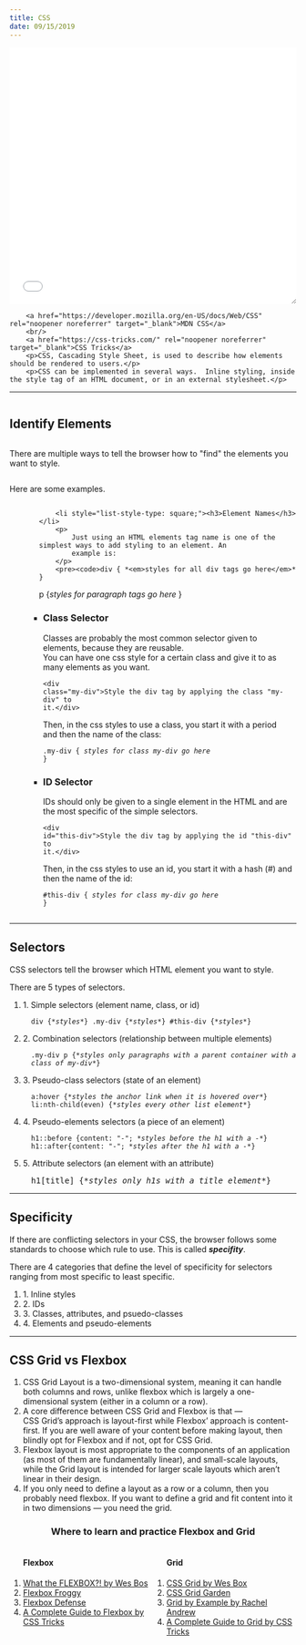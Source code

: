 ```yaml
---
title: CSS
date: 09/15/2019
---
```


<div>
		<iframe height="450" style="width: 100%; resize: both;" scrolling="no" title="CSS" src="//codepen.io/sballgirl11/embed/GRKYPpw/?height=265&theme-id=dark&default-tab=html,result" frameborder="no" allowtransparency="true" allowfullscreen="true">
  See the Pen <a href='https://codepen.io/sballgirl11/pen/GRKYPpw/'>CSS</a> by Brittney
  (<a href='https://codepen.io/sballgirl11'>@sballgirl11</a>) on <a href='https://codepen.io'>CodePen</a>.
</iframe>

    	<a href="https://developer.mozilla.org/en-US/docs/Web/CSS" rel="noopener noreferrer" target="_blank">MDN CSS</a>
    	<br/>
    	<a href="https://css-tricks.com/" rel="noopener noreferrer" target="_blank">CSS Tricks</a>
    	<p>CSS, Cascading Style Sheet, is used to describe how elements should be rendered to users.</p>
    	<p>CSS can be implemented in several ways.  Inline styling, inside the style tag of an HTML document, or in an external stylesheet.</p>

<hr/>
<div style="display: grid; grid-template-columns: repeat (auto-fit, minmax(400px, 1fr));">
<h2>Identify Elements</h2>
<p>There are multiple ways to tell the browser how to "find" the elements you want to style.</p>
<p>Here are some examples.</p>
<div style="padding-left: 2em;">
	<ul>
	<div>
	
		<li style="list-style-type: square;"><h3>Element Names</h3></li>
		<p>
			Just using an HTML elements tag name is one of the simplest ways to add styling to an element. An
			example is:
		</p>
		<pre><code>div { *<em>styles for all div tags go here</em>* } 
p {*<em>styles for paragraph tags go here</em>* }</code></pre>
	</div>
	<div style="margin: 0.5em;">
		<li style="list-style-type: square;"><h3>Class Selector</h3></li>
		<p>
			Classes are probably the most common selector given to elements, because they are reusable. <br/>You can have one css style for a certain class and give it to as many elements as you want.
		</p>
		<pre><code>&lt;div class="my-div"&gt;Style the div tag by applying the class "my-div" to it.&lt;/div></code></pre>
		<p>Then, in the css styles to use a class, you start it with a period and then the name of the class:</p>
		<pre><code>.my-div { *<em>styles for class my-div go here</em>* }</code></pre>
	</div>
	<div style="margin: 0.5em;">
		<li style="list-style-type: square;"><h3>ID Selector</h3></li>
		<p>
			IDs should only be given to a single element in the HTML and are the most specific of the simple selectors.
		</p>
		<pre><code>&lt;div id="this-div"&gt;Style the div tag by applying the id "this-div" to it.&lt;/div&gt;</code></pre>
		<p>Then, in the css styles to use an id, you start it with a hash (#) and then the name of the id:</p>
		<pre><code>#this-div { *<em>styles for class my-div go here</em>* }</code></pre>
	</div>
	</ul>
</div>
</div>
<hr/>
	<div>
		<h2>Selectors</h2>
			<p>CSS selectors tell the browser which HTML element you want to style.</p>
			<p>There are 5 types of selectors.</p>
			<ol>
			<li>1. Simple selectors (element name, class, or id)<br/>
				<div style="margin-left: 1em"><pre><code>div {*<em>styles</em>*} .my-div {*<em>styles</em>*} #this-div {*<em>styles</em>*}</code></pre></div></li>
			<li>2. Combination selectors (relationship between multiple elements)<br/>
			<div style="margin-left: 1em"><pre><code>.my-div p {*<em>styles only paragraphs with a parent container with a class of my-div</em>*}</code></pre></div></li>
			<li>3. Pseudo-class selectors (state of an element)<br/>
			<div style="margin-left: 1em"><pre><code>a:hover {*<em>styles the anchor link when it is hovered over</em>*} li:nth-child(even) {*<em>styles every other list element</em>*}</code></pre></div></li>
			<li>4. Pseudo-elements selectors (a piece of an element)<br/>
			<div style="margin-left: 1em"><pre><code>h1::before {content: "-"; *<em>styles before the h1 with a -</em>*} h1::after{content: "-"; *<em>styles after the h1 with a -</em>*}</code></pre></div></li>
			<li>5. Attribute selectors (an element with an attribute)<br/>
			<div style="margin-left: 1em"><pre><code></code>h1[title] {*<em>styles only h1s with a title element</em>*}</pre></div></li>
		</ol>
	</div>
	<div>
	<hr/>
		<h2>Specificity</h2>
			<p>If there are conflicting selectors in your CSS, the browser follows some standards to choose which rule to use.  This is called <strong><em>specifity</em></strong>.</p>
			<p>There are 4 categories that define the level of specificity for selectors ranging from most specific to least specific.</p>
			<ol>
			<li>1. Inline styles</li>
			<li>2. IDs</li>
			<li>3. Classes, attributes, and psuedo-classes</li>
			<li>4. Elements and pseudo-elements</li>
		</ol>
	</div>
	<div>
	<hr/>
		<h2>CSS Grid vs Flexbox</h2>
			<ol>
				<li style="list-style-type: decimal;">CSS Grid Layout is a two-dimensional system, meaning it can handle both columns and rows, unlike flexbox which is largely a one-dimensional system (either in a column or a row).</li>
				<li style="list-style-type: decimal;">A core difference between CSS Grid and Flexbox is that — <br/>CSS Grid’s approach is layout-first while Flexbox’ approach is content-first.
				If you are well aware of your content before making layout, then blindly opt for Flexbox and if not, opt for CSS Grid.</li>
				<li style="list-style-type: decimal;">Flexbox layout is most appropriate to the components of an application (as most of them are fundamentally linear), and small-scale layouts, while the Grid layout is intended for larger scale layouts which aren’t linear in their design.</li>
				<li style="list-style-type: decimal;">If you only need to define a layout as a row or a column, then you probably need flexbox. If you want to define a grid and fit content into it in two dimensions — you need the grid.</li>
			</ol>
			<div>
			<h3 style="text-align: center;">Where to learn and practice Flexbox and Grid</h3>
			<div style="display: grid; grid-template-columns: repeat(auto-fit, minmax(200px, 1fr)); justify-items: center; align-content: center;">
			<div>
				<ol><h4>Flexbox</h4>
					<li><a href="https://flexbox.io/">What the FLEXBOX?! by Wes Bos</a></li>
					<li><a href="https://flexboxfroggy.com/">Flexbox Froggy</a></li>
					<li><a href="http://www.flexboxdefense.com/">Flexbox Defense</a></li>
					<li><a href="https://css-tricks.com/snippets/css/a-guide-to-flexbox/">A Complete Guide to Flexbox by CSS Tricks</a></li>
				</ol>
			</div>
			<div>
				<ol><h4>Grid</h4>
					<li><a href="https://cssgrid.io/">CSS Grid by Wes Box</a></li>
					<li><a href="https://cssgridgarden.com/">CSS Grid Garden</a></li>
					<li><a href="https://gridbyexample.com/">Grid by Example by Rachel Andrew</a></li>
					<li><a href="https://css-tricks.com/snippets/css/complete-guide-grid/">A Complete Guide to Grid by CSS Tricks</a></li>
				</ol>
			</div>
		</div>
	</div>
</div>
